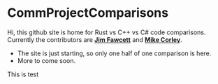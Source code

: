 # CommProjectComparisons

Hi, this github site is home for Rust vs C++ vs C# code comparisons.  Currently the contributors are <a href="https://JimFawcett.gitub.io">**Jim Fawcett**</a> and <a href="https://mwcorley79.github.io/MikeCorley/">**Mike Corley**</a>.
- The site is just starting, so only one half of one comparison is here.
- More to come soon.

This is test
